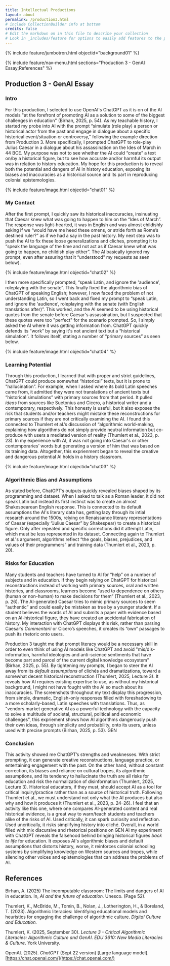 ```yaml
---
title: Intellectual Productions
layout: about
permalink: /production3.html
# include CollectionBuilder info at bottom
credits: false
# Edit the markdown on in this file to describe your collection
# Look in _includes/feature for options to easily add features to the page
---
```


{% include feature/jumbotron.html objectid="background01" %}

{% include feature/nav-menu.html sections="Production 3 - GenAI Essay;References" %}

## Production 3 - GenAI Essay

### Intro 
For this production, I selected to use OpenAI's ChatGPT as it is on of the AI models "at the forefront of promoting AI as a solution to some of the biggest challenges in education" (Birhan, 2025, p. 54). As my teachable history, I started my probe into AI with the prompt “simulate (role play) a person or historical actor from the past and engage in dialogue about a specific historical event/situation or controversy,” following the example direction from Production 3. More specifically, I prompted ChatGPT to role-play Julius Caesar in a dialogue about his assassination on the Ides of March in 44 BCE. My purpose was not to see whether the AI could “create” a text on/by a historical figure, but to see how accurate and/or harmful its output was in relation to history education. My hope for this production is to reveal both the potential and dangers of AI in history education, exposing its biases and inaccuracies as a historical source and its part in reproducing colonial epistemologies.

{% include feature/image.html objectid="chat01" %}

### My Contact
After the first prompt, I quickly saw its historical inaccuracies, insinuating that Caesar knew what was going to happen to him on the “Ides of March”. The response was light-hearted, it was in English and was almost childishly asking if we “would have me heed these omens, or stride forth as Rome’s destined ruler?” as if we had a say in the past history. My next step was to push the AI to fix these loose generalizations and cliches, prompting it to “speak the language of the time and not act as if Caesar knew what was going to happen, no childish play either”. The AI basically ignored my prompt, even after assuring that it “understood” my requests as seen below). 

{% include feature/image.html objectid="chat02" %}

I then more specifically prompted, “speak Latin, and ignore the 'audience’, roleplaying with the senate”. This finally fixed the algorithmic bias of ChatGPT of speaking English; however, I now faced the problem of not understanding Latin, so I went back and fixed my prompt to “speak Latin, and ignore the 'audience’, roleplaying with the senate (with English translations after)”. This worked, and the AI seemed to be using historical quotes from the senate before Caesar's assassination, but I suspected that these quotes were too "perfect" for the scenario prompted. So, I simply asked the AI where it was getting information from. ChatGPT quickly defends its “work” by saying it's not ancient text but a “historical simulation”. It follows itself, stating a number of “primary sources” as seen below.

{% include feature/image.html objectid="chat04" %}

### Learning Potential
Through this production, I learned that with proper and strict guidelines, ChatGPT could produce somewhat “historical” texts, but it is prone to "hallucination”. For example, when I asked where its bold Latin speeches came from, it admitted they were not translations of ancient texts but “historical simulations” with primary sources from that period. It pulled *ideas* from sources like Suetonius and Cicero, a historical writer and a contemporary, respectively. This honesty is useful, but it also exposes the risk that students and/or teachers might mistake these reconstructions for primary sources if they are not critically examining the AI. I found this connected to Thumlert et al.’s discussion of “algorithmic world-making, explaining how algorithms do not simply provide neutral information but co-produce with users a mediated version of reality (Thumlert et al., 2023, p. 23). In my experience with AI, it was not going into Caesar's or other contemporaries’ words but generating a version of him that was based on its training data. Altogether, this exprienment began to reveal the creative and dangerous potential AI holds in a history classroom. 

{% include feature/image.html objectid="chat03" %}

### Algorithmic Bias and Assumptions
As stated before, ChatGPT’s outputs quickly revealed biases shaped by its programming and dataset. When I asked to talk as a Roman leader, it did not speak Latin but instead its first instinct was to create an almost Shakespearean English response. This is connected to its default assumptions the AI's literary data has, getting lazy through its intial research around the 1500s, relying on Renaissance literary representations of Caesar (especially “Julius Caesar” by Shakespear) to create a historical figure. Only after repeated and specific corrections did it attempt Latin, which must be less represented in its dataset. Connecting again to Thumlert et al.'s argument, algorithms reflect “the goals, biases, prejudices, and values of their programmers” and training data (Thumlert et al., 2023, p. 20).

### Risks for Education
Many students and teachers have turned to AI for “help” on a number of subjects and in education. If they begin relying on ChatGPT for historical reconstructions instead of working with primary sources, oral and written histories, and classrooms, learners become “used to dependence on others (human or non-human) to make decisions for them” (Thumlert et al., 2023, p. 26). The AI-generated Caesar tries to mimic primary sources to seem “authentic” and could easily be mistaken as true by a younger student. If a student believes the words of AI and submits a paper with evidence based on an AI-historical figure, they have created an accidental fabrication of history. My interaction with ChatGPT displays this risk, rather than parsing Caesar’s *Commentarii* or Cicero’s speeches, it creates its “own” passages to push its rhetoric onto users.

Production 3 taught me that prompt literacy would be a necessary skill in order to even think of using AI models like ChatGPT and avoid "mis/dis-information, harmful ideologies and anti-science sentiments that have become part and parcel of the current digital knowledge ecosystem" (Birhan, 2025, p. 55). By tightening my prompts, I began to steer the AI away from its *default assumptions* of clichés and dramatizations, toward a somewhat decent historical reconstruction (Thumlert, 2025, Lecture 3). It reveals how AI requires existing expertise to use, as without my historical background, I might not have fought with the AI so much about its inaccuracies. The screenshots throughout my text display this progression, from simple, dramatic, English-only responses filled with foreshadowing to a more scholarly-based, Latin speeches with translations. Thus, as "vendors market generative AI as a powerful technology with the capacity to solve a multitude of societal, structural, political and economic challenges", this expriement shows how AI algorithms dangerously push their own ideas, through simplicity and probability, onto its users, unless used with precise prompts (Birhan, 2025, p. 53). GEN 

### Conclusion
This activity showed me ChatGPT’s strengths and weaknesses. With strict prompting, it can generate creative reconstructions, language practice, or entertaining engagement with the past. On the other hand, without constant correction, its biases and reliance on cultural tropes, its algorithmic assumptions, and its tendency to hallucinate the truth are all risks for education and risk the normalization of disinformation (Thumlert, 2025, Lecture 3). Historical educators, if they must, should accept AI as a tool for critical inquiry/practice rather than as a source of historical truth. Following Thumlert et al., we must understand not only what the AI produces but also why and how it produces it (Thumlert et al., 2023, p. 24–26). I feel that an activity like this one, where one compares AI-generated content and real historical evidence, is a great way to warn/teach students and teachers alike of the risks of AI. Used critically, it can spark curiosity and reflection. Used uncritically, it risks simplifying history into cliché. Overall, in a world filled with mix discursive and rhetorical positions on GEN AI my experiment with ChatGPT reveals the falsehood behind bringing historical figures *back to life* for education. It exposes AI's algorithmic biases and default assumptions that distorts history, worse, it reinforces colonial schooling systems by simplifying knowledge on Western sources and tropes, while silencing other voices and epistemologies that can address the problems of AI.

## References

Birhan, A. (2025) The incomputable classroom: The limits and dangers of AI in education. In, *AI and the future of education.* Unesco. (Page 52). 

Thumlert, K., McBride, M., Tomin, B., Nolan, J., Lotherington, H., & Boreland, T. (2023). Algorithmic literacies: Identifying educational models and heuristics for engaging the challenge of algorithmic culture. *Digital Culture and Education.*

Thumlert, K. (2025, September 30). *Lecture 3 - Critical Algorithmic Literacies: Algorithmic Culture and GenAI. EDU 3610: New Media Literacies & Culture*. York University.

OpenAI. (2025). *ChatGPT* (Sept 22 version) [Large language model]. [https://chat.openai.com/](https://chat.openai.com/)

